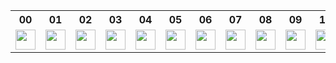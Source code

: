 <table>
<tr>
<th>00</th>
<th>01</th>
<th>02</th>
<th>03</th>
<th>04</th>
<th>05</th>
<th>06</th>
<th>07</th>
<th>08</th>
<th>09</th>
<th>10</th>
<th>11</th>
<th>12</th>
<th>13</th>
<th>14</th>
<th>15</th>
</tr>
<tr>
<td><img src="shade_00.png" width="32px">

</td>
<td><img src="shade_01.png" width="32px">

</td>
<td><img src="shade_02.png" width="32px">

</td>
<td><img src="shade_03.png" width="32px">

</td>
<td><img src="shade_04.png" width="32px">

</td>
<td><img src="shade_05.png" width="32px">

</td>
<td><img src="shade_06.png" width="32px">

</td>
<td><img src="shade_07.png" width="32px">

</td>
<td><img src="shade_08.png" width="32px">

</td>
<td><img src="shade_09.png" width="32px">

</td>
<td><img src="shade_10.png" width="32px">

</td>
<td><img src="shade_11.png" width="32px">

</td>
<td><img src="shade_12.png" width="32px">

</td>
<td><img src="shade_13.png" width="32px">

</td>
<td><img src="shade_14.png" width="32px">

</td>
<td><img src="shade_15.png" width="32px">

</td>
</tr>
</table>